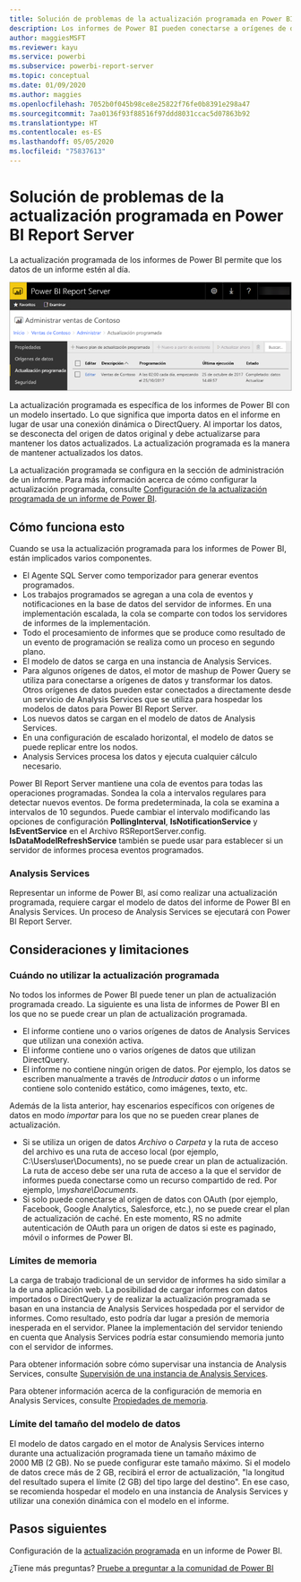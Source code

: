 ```yaml
---
title: Solución de problemas de la actualización programada en Power BI Report Server
description: Los informes de Power BI pueden conectarse a orígenes de datos diferentes. En función de cómo se usan los datos, hay disponibles diferentes orígenes de datos.
author: maggiesMSFT
ms.reviewer: kayu
ms.service: powerbi
ms.subservice: powerbi-report-server
ms.topic: conceptual
ms.date: 01/09/2020
ms.author: maggies
ms.openlocfilehash: 7052b0f045b98ce8e25822f76fe0b8391e298a47
ms.sourcegitcommit: 7aa0136f93f88516f97ddd8031ccac5d07863b92
ms.translationtype: HT
ms.contentlocale: es-ES
ms.lasthandoff: 05/05/2020
ms.locfileid: "75837613"
---
```

# <a name="power-bi-report-scheduled-refresh-in-power-bi-report-server"></a>Solución de problemas de la actualización programada en Power BI Report Server
La actualización programada de los informes de Power BI permite que los datos de un informe estén al día.

![Actualización programada en Power BI Report Server](media/scheduled-refresh/scheduled-refresh-success.png)

La actualización programada es específica de los informes de Power BI con un modelo insertado. Lo que significa que importa datos en el informe en lugar de usar una conexión dinámica o DirectQuery. Al importar los datos, se desconecta del origen de datos original y debe actualizarse para mantener los datos actualizados. La actualización programada es la manera de mantener actualizados los datos.

La actualización programada se configura en la sección de administración de un informe. Para más información acerca de cómo configurar la actualización programada, consulte [Configuración de la actualización programada de un informe de Power BI](configure-scheduled-refresh.md).

## <a name="how-this-works"></a>Cómo funciona esto
Cuando se usa la actualización programada para los informes de Power BI, están implicados varios componentes.

* El Agente SQL Server como temporizador para generar eventos programados.
* Los trabajos programados se agregan a una cola de eventos y notificaciones en la base de datos del servidor de informes. En una implementación escalada, la cola se comparte con todos los servidores de informes de la implementación.
* Todo el procesamiento de informes que se produce como resultado de un evento de programación se realiza como un proceso en segundo plano.
* El modelo de datos se carga en una instancia de Analysis Services.
* Para algunos orígenes de datos, el motor de mashup de Power Query se utiliza para conectarse a orígenes de datos y transformar los datos. Otros orígenes de datos pueden estar conectados a directamente desde un servicio de Analysis Services que se utiliza para hospedar los modelos de datos para Power BI Report Server.
* Los nuevos datos se cargan en el modelo de datos de Analysis Services.
* En una configuración de escalado horizontal, el modelo de datos se puede replicar entre los nodos.
* Analysis Services procesa los datos y ejecuta cualquier cálculo necesario.

Power BI Report Server mantiene una cola de eventos para todas las operaciones programadas. Sondea la cola a intervalos regulares para detectar nuevos eventos. De forma predeterminada, la cola se examina a intervalos de 10 segundos. Puede cambiar el intervalo modificando las opciones de configuración **PollingInterval**, **IsNotificationService** y **IsEventService** en el Archivo RSReportServer.config. **IsDataModelRefreshService** también se puede usar para establecer si un servidor de informes procesa eventos programados.

### <a name="analysis-services"></a>Analysis Services
Representar un informe de Power BI, así como realizar una actualización programada, requiere cargar el modelo de datos del informe de Power BI en Analysis Services. Un proceso de Analysis Services se ejecutará con Power BI Report Server.

## <a name="considerations-and-limitations"></a>Consideraciones y limitaciones
### <a name="when-scheduled-refresh-cant-be-used"></a>Cuándo no utilizar la actualización programada
No todos los informes de Power BI puede tener un plan de actualización programada creado. La siguiente es una lista de informes de Power BI en los que no se puede crear un plan de actualización programada.

* El informe contiene uno o varios orígenes de datos de Analysis Services que utilizan una conexión activa.
* El informe contiene uno o varios orígenes de datos que utilizan DirectQuery.
* El informe no contiene ningún origen de datos. Por ejemplo, los datos se escriben manualmente a través de *Introducir datos* o un informe contiene solo contenido estático, como imágenes, texto, etc.

Además de la lista anterior, hay escenarios específicos con orígenes de datos en modo *importar* para los que no se pueden crear planes de actualización.

* Si se utiliza un origen de datos *Archivo* o *Carpeta* y la ruta de acceso del archivo es una ruta de acceso local (por ejemplo, C:\Users\user\Documents), no se puede crear un plan de actualización. La ruta de acceso debe ser una ruta de acceso a la que el servidor de informes pueda conectarse como un recurso compartido de red. Por ejemplo, *\\myshare\Documents*.
* Si solo puede conectarse al origen de datos con OAuth (por ejemplo, Facebook, Google Analytics, Salesforce, etc.), no se puede crear el plan de actualización de caché. En este momento, RS no admite autenticación de OAuth para un origen de datos si este es paginado, móvil o informes de Power BI.

### <a name="memory-limits"></a>Límites de memoria
La carga de trabajo tradicional de un servidor de informes ha sido similar a la de una aplicación web. La posibilidad de cargar informes con datos importados o DirectQuery y de realizar la actualización programada se basan en una instancia de Analysis Services hospedada por el servidor de informes. Como resultado, esto podría dar lugar a presión de memoria inesperada en el servidor. Planee la implementación del servidor teniendo en cuenta que Analysis Services podría estar consumiendo memoria junto con el servidor de informes.

Para obtener información sobre cómo supervisar una instancia de Analysis Services, consulte [Supervisión de una instancia de Analysis Services](https://docs.microsoft.com/sql/analysis-services/instances/monitor-an-analysis-services-instance).

Para obtener información acerca de la configuración de memoria en Analysis Services, consulte [Propiedades de memoria](https://docs.microsoft.com/sql/analysis-services/server-properties/memory-properties).

### <a name="data-model-size-limit"></a>Límite del tamaño del modelo de datos
El modelo de datos cargado en el motor de Analysis Services interno durante una actualización programada tiene un tamaño máximo de 2000 MB (2 GB). No se puede configurar este tamaño máximo. Si el modelo de datos crece más de 2 GB, recibirá el error de actualización, "la longitud del resultado supera el límite (2 GB) del tipo large del destino". En ese caso, se recomienda hospedar el modelo en una instancia de Analysis Services y utilizar una conexión dinámica con el modelo en el informe.

## <a name="next-steps"></a>Pasos siguientes
Configuración de la [actualización programada](configure-scheduled-refresh.md) en un informe de Power BI.

¿Tiene más preguntas? [Pruebe a preguntar a la comunidad de Power BI](https://community.powerbi.com/)
